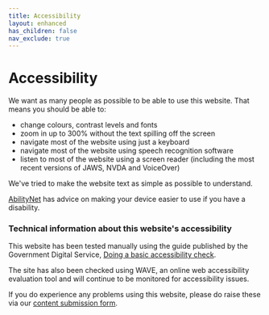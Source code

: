 ```yaml
---
title: Accessibility
layout: enhanced
has_children: false
nav_exclude: true
---
```


# Accessibility

We want as many people as possible to be able to use this website. That means you should be able to:

- change colours, contrast levels and fonts
- zoom in up to 300% without the text spilling off the screen
- navigate most of the website using just a keyboard
- navigate most of the website using speech recognition software
- listen to most of the website using a screen reader (including the most recent versions of JAWS, NVDA and VoiceOver)

We've tried to make the website text as simple as possible to understand.

[AbilityNet](https://mcmw.abilitynet.org.uk/) has advice on making your device easier to use if you have a disability.

### Technical information about this website's accessibility

This website has been tested manually using the guide published by the Government Digital Service, [Doing a basic accessibility check](https://www.gov.uk/government/publications/doing-a-basic-accessibility-check-if-you-cant-do-a-detailed-one/doing-a-basic-accessibility-check-if-you-cant-do-a-detailed-one).

The site has also been checked using WAVE, an online web accessibility evaluation tool and will continue to be monitored for accessibility issues.

If you do experience any problems using this website, please do raise these via our [content submission form](https://forms.gle/UmtXM59GMVpq1uMr5).
